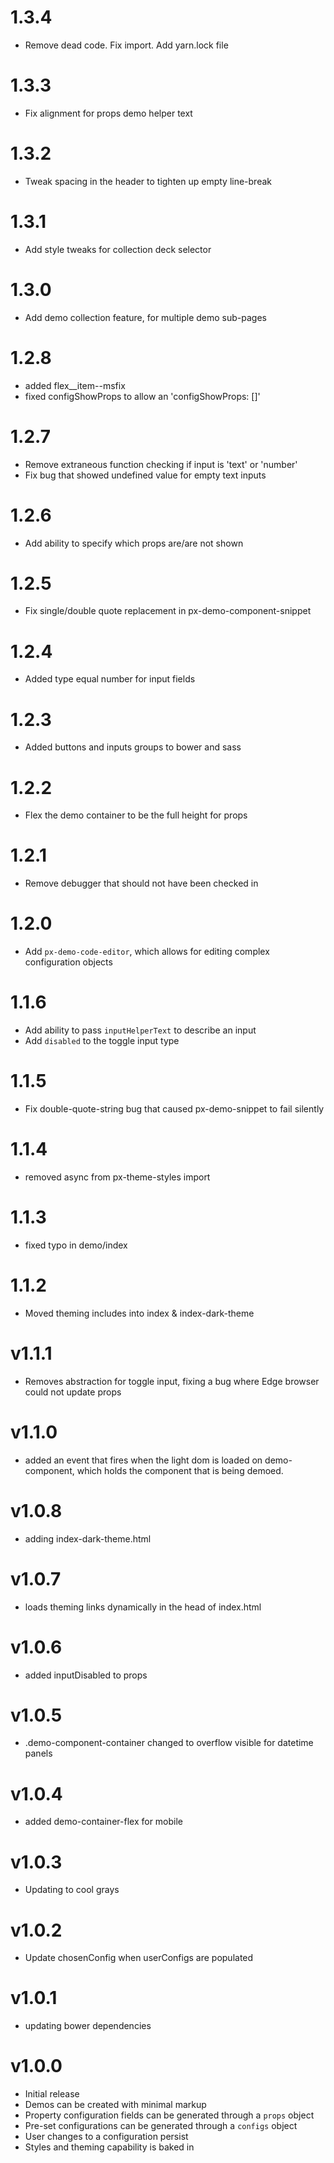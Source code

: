1.3.4
==========================
* Remove dead code. Fix import. Add yarn.lock file

1.3.3
==========================
* Fix alignment for props demo helper text

1.3.2
==========================
* Tweak spacing in the header to tighten up empty line-break

1.3.1
==========================
* Add style tweaks for collection deck selector

1.3.0
==========================
* Add demo collection feature, for multiple demo sub-pages

1.2.8
==========================
* added flex__item--msfix
* fixed configShowProps to allow an 'configShowProps: []'

1.2.7
==========================
* Remove extraneous function checking if input is 'text' or 'number'
* Fix bug that showed undefined value for empty text inputs

1.2.6
==========================
* Add ability to specify which props are/are not shown

1.2.5
==========================
* Fix single/double quote replacement in px-demo-component-snippet

1.2.4
==========================
* Added type equal number for input fields

1.2.3
==========================
* Added buttons and inputs groups to bower and sass

1.2.2
==========================
* Flex the demo container to be the full height for props

1.2.1
==========================
* Remove debugger that should not have been checked in

1.2.0
==========================
* Add `px-demo-code-editor`, which allows for editing complex configuration objects

1.1.6
==========================
* Add ability to pass `inputHelperText` to describe an input
* Add `disabled` to the toggle input type

1.1.5
==========================
* Fix double-quote-string bug that caused px-demo-snippet to fail silently

1.1.4
==========================
* removed async from px-theme-styles import

1.1.3
==========================
* fixed typo in demo/index

1.1.2
==========================
* Moved theming includes into index & index-dark-theme

v1.1.1
==========================
* Removes abstraction for toggle input, fixing a bug where Edge browser could not update props

v1.1.0
==========================
* added an event that fires when the light dom is loaded on demo-component, which holds the component that is being demoed.

v1.0.8
==========================
* adding index-dark-theme.html

v1.0.7
==========================
* loads theming links dynamically in the head of index.html

v1.0.6
==========================
* added inputDisabled to props

v1.0.5
==========================
* .demo-component-container changed to overflow visible for datetime panels

v1.0.4
==================
* added demo-container-flex for mobile

v1.0.3
==================
* Updating to cool grays

v1.0.2
==================
* Update chosenConfig when userConfigs are populated

v1.0.1
==================
* updating bower dependencies

v1.0.0
==================
* Initial release
* Demos can be created with minimal markup
* Property configuration fields can be generated through a `props` object
* Pre-set configurations can be generated through a `configs` object
* User changes to a configuration persist
* Styles and theming capability is baked in
